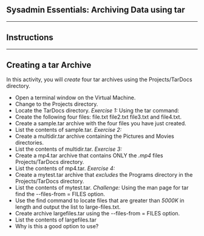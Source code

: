 ## Sysadmin Essentials: Archiving Data using tar
--------
## Instructions 
-------
## Creating a tar Archive
In this activity, you will *create*  four tar archives using the Projects/TarDocs directory.
- Open a terminal window on the Virtual Machine.
- Change to the Projects directory.
- Locate the TarDocs directory.
*Exercise 1:* Using the tar command:
- Create the following four files: file.txt file2.txt file3.txt and file4.txt.
- Create a sample.tar archive with the four files you have just created.
- List the contents of sample.tar.
*Exercise 2:*
- Create a multidir.tar archive containing the Pictures and Movies directories.
- List the contents of multidir.tar.
*Exercise 3:*
- Create a mp4.tar archive that contains ONLY the *.mp4* files Projects/TarDocs directory.
- List the contents of mp4.tar.
*Exercise 4:*
- Create a mytest.tar archive that *excludes* the Programs directory in the Projects/TarDocs directory.
- List the contents of mytest.tar.
*Challenge:*
Using the man page for tar find the --files-from = FILES option.
- Use the find command to locate files that are greater than *5000K* in length and output the list to large-files.txt.
- Create archive largefiles.tar using the --files-from = FILES option.
- List the contents of largefiles.tar
- Why is this a good option to use?
